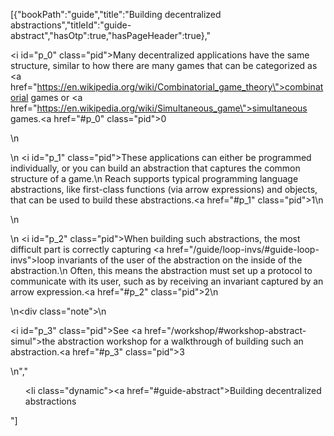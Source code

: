 [{"bookPath":"guide","title":"Building decentralized abstractions","titleId":"guide-abstract","hasOtp":true,"hasPageHeader":true},"<p><i id=\"p_0\" class=\"pid\"></i>Many decentralized applications have the same structure, similar to how there are many games that can be categorized as <a href=\"https://en.wikipedia.org/wiki/Combinatorial_game_theory\">combinatorial games</a> or <a href=\"https://en.wikipedia.org/wiki/Simultaneous_game\">simultaneous games</a>.<a href=\"#p_0\" class=\"pid\">0</a></p>\n<p>\n  <i id=\"p_1\" class=\"pid\"></i>These applications can either be programmed individually, or you can build an abstraction that captures the common structure of a game.\n  Reach supports typical programming language abstractions, like first-class functions (via arrow expressions) and objects, that can be used to build these abstractions.<a href=\"#p_1\" class=\"pid\">1</a>\n</p>\n<p>\n  <i id=\"p_2\" class=\"pid\"></i>When building such abstractions, the most difficult part is correctly capturing <a href=\"/guide/loop-invs/#guide-loop-invs\">loop invariants</a> of the user of the abstraction on the inside of the abstraction.\n  Often, this means the abstraction must set up a protocol to communicate with its user, such as by receiving an invariant captured by an arrow expression.<a href=\"#p_2\" class=\"pid\">2</a>\n</p>\n<div class=\"note\">\n  <p><i id=\"p_3\" class=\"pid\"></i>See <a href=\"/workshop/#workshop-abstract-simul\">the abstraction workshop</a> for a walkthrough of building such an abstraction.<a href=\"#p_3\" class=\"pid\">3</a></p>\n</div>","<ul><li class=\"dynamic\"><a href=\"#guide-abstract\">Building decentralized abstractions</a></li></ul>"]